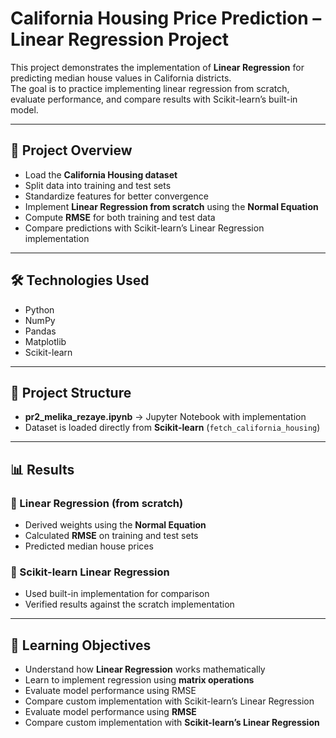 # California Housing Price Prediction – Linear Regression Project  

This project demonstrates the implementation of **Linear Regression** for predicting median house values in California districts.  
The goal is to practice implementing linear regression from scratch, evaluate performance, and compare results with Scikit-learn’s built-in model.  

---

## 🔹 Project Overview  
- Load the **California Housing dataset**  
- Split data into training and test sets  
- Standardize features for better convergence  
- Implement **Linear Regression from scratch** using the **Normal Equation**  
- Compute **RMSE** for both training and test data  
- Compare predictions with Scikit-learn’s Linear Regression implementation  

---

## 🛠️ Technologies Used  
- Python  
- NumPy  
- Pandas  
- Matplotlib  
- Scikit-learn  

---

## 📂 Project Structure  
- **pr2_melika_rezaye.ipynb** → Jupyter Notebook with implementation  
- Dataset is loaded directly from **Scikit-learn** (`fetch_california_housing`)  

---

## 📊 Results  

### 🔹 Linear Regression (from scratch)  
- Derived weights using the **Normal Equation**  
- Calculated **RMSE** on training and test sets  
- Predicted median house prices  

### 🔹 Scikit-learn Linear Regression  
- Used built-in implementation for comparison  
- Verified results against the scratch implementation  

---

## 🎯 Learning Objectives  
- Understand how **Linear Regression** works mathematically  
- Learn to implement regression using **matrix operations**
- Evaluate model performance using RMSE
- Compare custom implementation with Scikit-learn’s Linear Regression
- Evaluate model performance using **RMSE**  
- Compare custom implementation with **Scikit-learn’s Linear Regression**  
